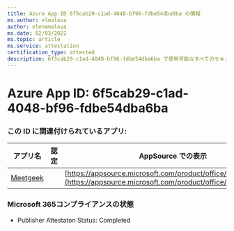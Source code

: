 ```yaml
---
title: Azure App ID 6f5cab29-c1ad-4048-bf96-fdbe54dba6ba の情報
ms.author: elmalova
author: elenamalova
ms.date: 02/03/2022
ms.topic: article
ms.service: attestation
certification_type: attested
description: 6f5cab29-c1ad-4048-bf96-fdbe54dba6ba で使用可能なすべてのセキュリティおよびコンプライアンス情報。
---
```

# <a name="azure-app-id-6f5cab29-c1ad-4048-bf96-fdbe54dba6ba"></a>Azure App ID: 6f5cab29-c1ad-4048-bf96-fdbe54dba6ba


### <a name="apps-associated-with-this-id"></a>この ID に関連付けられているアプリ:
| **アプリ名** | **認定** | **AppSource での表示** |
|--------------|---------------|-----------------------|
| [Meetgeek](https://docs.microsoft.com/microsoft-365-app-certification/forward/WA200003720) |  | [https://appsource.microsoft.com/product/office/WA200003720](https://appsource.microsoft.com/product/office/WA200003720) |

### <a name="microsoft-365-app-compliance-status"></a>Microsoft 365コンプライアンスの状態
- Publisher Attestaton Status: Completed
